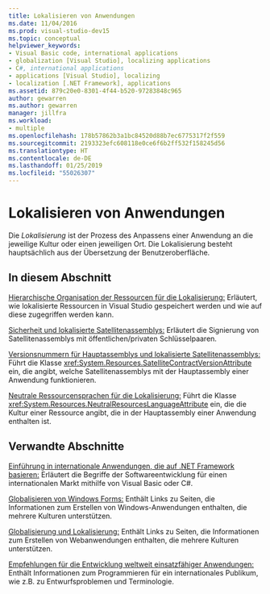 ```yaml
---
title: Lokalisieren von Anwendungen
ms.date: 11/04/2016
ms.prod: visual-studio-dev15
ms.topic: conceptual
helpviewer_keywords:
- Visual Basic code, international applications
- globalization [Visual Studio], localizing applications
- C#, international applications
- applications [Visual Studio], localizing
- localization [.NET Framework], applications
ms.assetid: 879c20e0-8301-4f44-b520-97283848c965
author: gewarren
ms.author: gewarren
manager: jillfra
ms.workload:
- multiple
ms.openlocfilehash: 178b57862b3a1bc84520d88b7ec6775317f2f559
ms.sourcegitcommit: 2193323efc608118e0ce6f6b2ff532f158245d56
ms.translationtype: HT
ms.contentlocale: de-DE
ms.lasthandoff: 01/25/2019
ms.locfileid: "55026307"
---
```

# <a name="localizing-applications"></a>Lokalisieren von Anwendungen

Die *Lokalisierung* ist der Prozess des Anpassens einer Anwendung an die jeweilige Kultur oder einen jeweiligen Ort. Die Lokalisierung besteht hauptsächlich aus der Übersetzung der Benutzeroberfläche.

## <a name="in-this-section"></a>In diesem Abschnitt
 [Hierarchische Organisation der Ressourcen für die Lokalisierung:](../ide/hierarchical-organization-of-resources-for-localization.md) Erläutert, wie lokalisierte Ressourcen in Visual Studio gespeichert werden und wie auf diese zugegriffen werden kann.

 [Sicherheit und lokalisierte Satellitenassemblys:](../ide/security-and-localized-satellite-assemblies.md) Erläutert die Signierung von Satellitenassemblys mit öffentlichen/privaten Schlüsselpaaren.

 [Versionsnummern für Hauptassemblys und lokalisierte Satellitenassemblys:](../ide/version-numbers-for-main-and-localized-satellite-assemblies.md) Führt die Klasse <xref:System.Resources.SatelliteContractVersionAttribute> ein, die angibt, welche Satellitenassemblys mit der Hauptassembly einer Anwendung funktionieren.

 [Neutrale Ressourcensprachen für die Lokalisierung:](../ide/neutral-resources-languages-for-localization.md) Führt die Klasse <xref:System.Resources.NeutralResourcesLanguageAttribute> ein, die die Kultur einer Ressource angibt, die in der Hauptassembly einer Anwendung enthalten ist.

## <a name="related-sections"></a>Verwandte Abschnitte

 [Einführung in internationale Anwendungen, die auf .NET Framework basieren:](../ide/introduction-to-international-applications-based-on-the-dotnet-framework.md) Erläutert die Begriffe der Softwareentwicklung für einen internationalen Markt mithilfe von Visual Basic oder C#.

 [Globalisieren von Windows Forms:](/dotnet/framework/winforms/advanced/globalizing-windows-forms) Enthält Links zu Seiten, die Informationen zum Erstellen von Windows-Anwendungen enthalten, die mehrere Kulturen unterstützen.

 [Globalisierung und Lokalisierung:](https://msdn.microsoft.com/Library/8ef3838e-9d05-4236-9dd0-ceecff9df80d) Enthält Links zu Seiten, die Informationen zum Erstellen von Webanwendungen enthalten, die mehrere Kulturen unterstützen.

 [Empfehlungen für die Entwicklung weltweit einsatzfähiger Anwendungen:](/dotnet/standard/globalization-localization/best-practices-for-developing-world-ready-apps) Enthält Informationen zum Programmieren für ein internationales Publikum, wie z.B. zu Entwurfsproblemen und Terminologie.